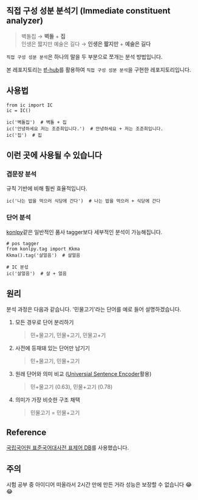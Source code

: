 ## 직접 구성 성분 분석기 (Immediate constituent analyzer)


> 벽돌집 → **벽돌** + **집**<br>인생은 짧지만 예술은 길다 → **인생은 짧지만** + **예술은 길다**


`직접 구성 성분 분석`은 하나의 말을 두 부분으로 쪼개는 분석 방법입니다.

본 레포지토리는 [tf-hub](https://www.tensorflow.org/hub?hl=ko)를 활용하여 `직접 구성 성분 분석`을 구현한 레포지토리입니다.


## 사용법

```python3
from ic import IC
ic = IC()

ic('벽돌집')  # 벽돌 + 집
ic('안녕하세요 저는 조준희입니다.')  # 안녕하세요 + 저는 조준희입니다.
ic('집')  # 집
```

## 이런 곳에 사용될 수 있습니다

### 겹문장 분석

  규칙 기반에 비해 훨씬 효율적입니다.

  ```python3
  ic('나는 밥을 먹으러 식당에 간다')  # 나는 밥을 먹으러 + 식당에 간다
  ```
 
### 단어 분석

  [konlpy](https://konlpy.org/en/latest/)같은 일반적인 품사 tagger보다 세부적인 분석이 가능해집니다.
  ```python3
  # pos tagger
  from konlpy.tag import Kkma
  Kkma().tag('살얼음')  # 살얼음
  
  # IC 분섟
  ic('살얼음')  # 살 + 얼음
  ```

## 원리

분석 과정은 다음과 같습니다. '민물고기'라는 단어를 예로 들어 설명하겠습니다.

1. 모든 경우로 단어 분리하기
    > 민+물고기, 민물+고기, 민물고+기
  
2. 사전에 등재돼 있는 단어만 남기기
    > 민+물고기, 민물+고기
  
3. 원래 단어와 의미 비교 ([Universial Sentence Encoder](https://tfhub.dev/google/universal-sentence-encoder-multilingual/3)활용)
    > 민+물고기 (0.63), 민물+고기 (0.78)
  
4. 의미가 가장 비슷한 구조 채택
    > 민물고기 = 민물+고기
    
## Reference

[국립국어원 표준국어대사전 표제어 DB](https://github.com/korean-word-game/db)를 사용했습니다.
    
## 주의
시험 공부 중 아이디어 떠올라서 2시간 만에 만든 거라 성능은 보장할 수 없습니다 😂😂
